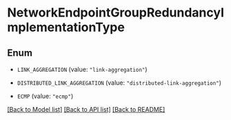 # NetworkEndpointGroupRedundancyImplementationType

## Enum


* `LINK_AGGREGATION` (value: `"link-aggregation"`)

* `DISTRIBUTED_LINK_AGGREGATION` (value: `"distributed-link-aggregation"`)

* `ECMP` (value: `"ecmp"`)


[[Back to Model list]](../README.md#documentation-for-models) [[Back to API list]](../README.md#documentation-for-api-endpoints) [[Back to README]](../README.md)


